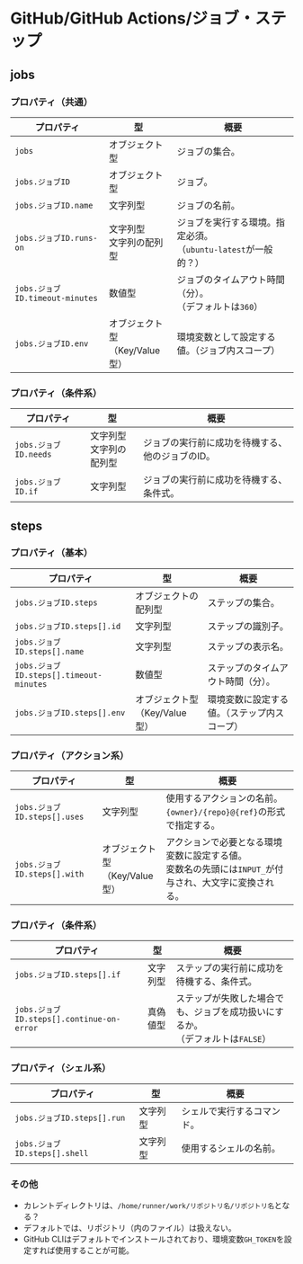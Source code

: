 # GitHub/GitHub Actions/ジョブ・ステップ

## jobs

### プロパティ（共通）

| プロパティ                      | 型                                  | 概要                                                         |
| ------------------------------- | ----------------------------------- | ------------------------------------------------------------ |
| `jobs`                          | オブジェクト型                      | ジョブの集合。                                               |
| `jobs.ジョブID`                 | オブジェクト型                      | ジョブ。                                                     |
| `jobs.ジョブID.name`            | 文字列型                            | ジョブの名前。                                               |
| `jobs.ジョブID.runs-on`         | 文字列型<br />文字列の配列型        | ジョブを実行する環境。指定必須。<br />（`ubuntu-latest`が一般的？） |
| `jobs.ジョブID.timeout-minutes` | 数値型                              | ジョブのタイムアウト時間（分）。<br />（デフォルトは`360`）  |
| `jobs.ジョブID.env`             | オブジェクト型<br />（Key/Value型） | 環境変数として設定する値。（ジョブ内スコープ）               |

### プロパティ（条件系）

| プロパティ            | 型                           | 概要                                             |
| --------------------- | ---------------------------- | ------------------------------------------------ |
| `jobs.ジョブID.needs` | 文字列型<br />文字列の配列型 | ジョブの実行前に成功を待機する、他のジョブのID。 |
| `jobs.ジョブID.if`    | 文字列型                     | ジョブの実行前に成功を待機する、条件式。         |

## steps

### プロパティ（基本）

| プロパティ                              | 型                                  | 概要                                         |
| --------------------------------------- | ----------------------------------- | -------------------------------------------- |
| `jobs.ジョブID.steps`                   | オブジェクトの配列型                | ステップの集合。                             |
| `jobs.ジョブID.steps[].id`              | 文字列型                            | ステップの識別子。                           |
| `jobs.ジョブID.steps[].name`            | 文字列型                            | ステップの表示名。                           |
| `jobs.ジョブID.steps[].timeout-minutes` | 数値型                              | ステップのタイムアウト時間（分）。           |
| `jobs.ジョブID.steps[].env`             | オブジェクト型<br />（Key/Value型） | 環境変数に設定する値。（ステップ内スコープ） |

### プロパティ（アクション系）

| プロパティ                   | 型                                  | 概要                                                         |
| ---------------------------- | ----------------------------------- | ------------------------------------------------------------ |
| `jobs.ジョブID.steps[].uses` | 文字列型                            | 使用するアクションの名前。<br />`{owner}/{repo}@{ref}`の形式で指定する。 |
| `jobs.ジョブID.steps[].with` | オブジェクト型<br />（Key/Value型） | アクションで必要となる環境変数に設定する値。<br />変数名の先頭には`INPUT_`が付与され、大文字に変換される。 |

### プロパティ（条件系）

| プロパティ                                | 型       | 概要                                                         |
| ----------------------------------------- | -------- | ------------------------------------------------------------ |
| `jobs.ジョブID.steps[].if`                | 文字列型 | ステップの実行前に成功を待機する、条件式。                   |
| `jobs.ジョブID.steps[].continue-on-error` | 真偽値型 | ステップが失敗した場合でも、ジョブを成功扱いにするか。<br />（デフォルトは`FALSE`） |

### プロパティ（シェル系）

| プロパティ                    | 型       | 概要                       |
| ----------------------------- | -------- | -------------------------- |
| `jobs.ジョブID.steps[].run`   | 文字列型 | シェルで実行するコマンド。 |
| `jobs.ジョブID.steps[].shell` | 文字列型 | 使用するシェルの名前。     |

### その他

- カレントディレクトリは、`/home/runner/work/リポジトリ名/リポジトリ名`となる？
- デフォルトでは、リポジトリ（内のファイル）は扱えない。
- GitHub CLIはデフォルトでインストールされており、環境変数`GH_TOKEN`を設定すれば使用することが可能。
